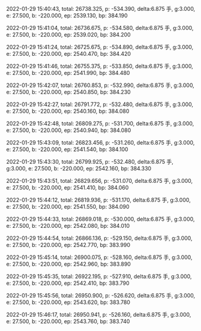 2022-01-29 15:40:43, total: 26738.325, p: -534.390, delta:6.875 手, g:3.000, e: 27.500, b: -220.000, ep: 2539.130, bp: 384.190

2022-01-29 15:41:04, total: 26736.675, p: -534.580, delta:6.875 手, g:3.000, e: 27.500, b: -220.000, ep: 2539.020, bp: 384.200

2022-01-29 15:41:24, total: 26725.675, p: -534.890, delta:6.875 手, g:3.000, e: 27.500, b: -220.000, ep: 2540.470, bp: 384.420

2022-01-29 15:41:46, total: 26755.375, p: -533.850, delta:6.875 手, g:3.000, e: 27.500, b: -220.000, ep: 2541.990, bp: 384.480

2022-01-29 15:42:07, total: 26760.853, p: -532.990, delta:6.875 手, g:3.000, e: 27.500, b: -220.000, ep: 2540.850, bp: 384.230

2022-01-29 15:42:27, total: 26791.772, p: -532.480, delta:6.875 手, g:3.000, e: 27.500, b: -220.000, ep: 2540.160, bp: 384.080

2022-01-29 15:42:48, total: 26809.275, p: -531.700, delta:6.875 手, g:3.000, e: 27.500, b: -220.000, ep: 2540.940, bp: 384.080

2022-01-29 15:43:09, total: 26823.456, p: -531.260, delta:6.875 手, g:3.000, e: 27.500, b: -220.000, ep: 2541.540, bp: 384.100

2022-01-29 15:43:30, total: 26799.925, p: -532.480, delta:6.875 手, g:3.000, e: 27.500, b: -220.000, ep: 2542.160, bp: 384.330

2022-01-29 15:43:51, total: 26829.656, p: -531.070, delta:6.875 手, g:3.000, e: 27.500, b: -220.000, ep: 2541.410, bp: 384.060

2022-01-29 15:44:12, total: 26819.936, p: -531.170, delta:6.875 手, g:3.000, e: 27.500, b: -220.000, ep: 2541.550, bp: 384.090

2022-01-29 15:44:33, total: 26869.018, p: -530.000, delta:6.875 手, g:3.000, e: 27.500, b: -220.000, ep: 2542.080, bp: 384.010

2022-01-29 15:44:54, total: 26866.136, p: -529.150, delta:6.875 手, g:3.000, e: 27.500, b: -220.000, ep: 2542.770, bp: 383.990

2022-01-29 15:45:14, total: 26900.075, p: -528.160, delta:6.875 手, g:3.000, e: 27.500, b: -220.000, ep: 2542.960, bp: 383.890

2022-01-29 15:45:35, total: 26922.195, p: -527.910, delta:6.875 手, g:3.000, e: 27.500, b: -220.000, ep: 2542.410, bp: 383.790

2022-01-29 15:45:56, total: 26950.900, p: -526.620, delta:6.875 手, g:3.000, e: 27.500, b: -220.000, ep: 2543.620, bp: 383.780

2022-01-29 15:46:17, total: 26950.941, p: -526.160, delta:6.875 手, g:3.000, e: 27.500, b: -220.000, ep: 2543.760, bp: 383.740